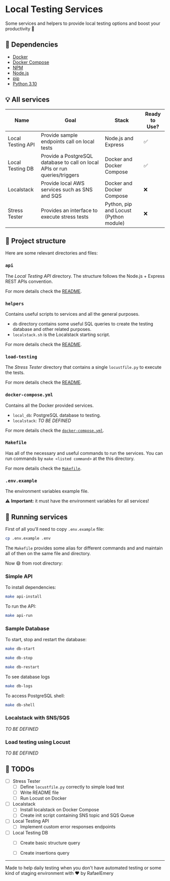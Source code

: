 # Local Testing Services

Some services and helpers to provide local testing options and boost your productivity :rocket:

## :key: Dependencies

- [Docker](https://docs.docker.com/engine/install/)
- [Docker Compose](https://docs.docker.com/compose/install/)
- [NPM](https://docs.npmjs.com/downloading-and-installing-node-js-and-npm)
- [Node.js](https://docs.npmjs.com/downloading-and-installing-node-js-and-npm)
- [pip](https://pip.pypa.io/en/stable/installation/)
- [Python 3.10](https://www.python.org/downloads/)

## :bulb: All services

|Name|Goal|Stack|Ready to Use?|
|---|---|---|---|
|Local Testing API|Provide sample endpoints call on local tests|Node.js and Express| :white_check_mark:|
|Local Testing DB|Provide a PostgreSQL database to call on local APIs or run queries/triggers|Docker and Docker Compose|:white_check_mark:|
|Localstack|Provide local AWS services such as SNS and SQS|Docker and Docker Compose|:x:|
|Stress Tester|Provides an interface to execute stress tests|Python, pip and Locust (Python module)|:x:|

## :hammer: Project structure

Here are some relevant directories and files:

### `api`

The *Local Testing API* directory. The structure follows the Node.js + Express REST APIs convention.

For more details check the [README](./api/README.md).

### `helpers`

Contains useful scripts to services and all the general purposes.

- `db` directory contains some useful SQL queries to create the testing database and other related purposes.
- `localstack.sh` is the Localstack starting script.

For more details check the [README](./helpers/README.md).

### `load-testing`

The *Stress Tester* directory that contains a single `locustfile.py` to execute the tests.

For more details check the [README](./load-testing/README.md).

### `docker-compose.yml`

Contains all the Docker provided services.

- `local_db`: PostgreSQL database to testing.
- `localstack`: *TO BE DEFINED*

For more details check the [`docker-compose.yml`](./docker-compose.yml).

### `Makefile`

Has all of the necessary and useful commands to run the services. You can run commands by `make <listed command>` at the this directory.

For more details check the [`Makefile`](./Makefile).

### `.env.example`

The environment variables example file.

:warning: **Important:** it must have the environment variables for all services!

## :running: Running services

First of all you'll need to copy `.env.example` file:

```bash
cp .env.example .env
```

The `Makefile` provides some alias for different commands and and maintain all of then on the same file and directory. 

Now :smile: from root directory:

### Simple API

To install dependencies:
```bash
make api-install
```

To run the API:
```bash
make api-run
```

### Sample Database

To start, stop and restart the database:
```bash
make db-start

make db-stop

make db-restart
```

To see database logs
```bash
make db-logs
```

To access PostgreSQL shell:
```bash
make db-shell
```

### Localstack with SNS/SQS

*TO BE DEFINED*

### Load testing using Locust

*TO BE DEFINED*

## :bookmark_tabs: TODOs

- [ ] Stress Tester
  - [ ] Define `locustfile.py` correctly to simple load test
  - [ ] Write README file
  - [ ] Run Locust on Docker
- [ ] Localstack
  - [ ] Install localstack on Docker Compose
  - [ ] Create init script containing SNS topic and SQS Queue
- [ ] Local Testing API
  - [ ] Implement custom error responses endpoints
- [ ] Local Testing DB
  - [ ] Create basic structure query
  - [ ] Create insertions query


--- 

Made to help daily testing when you don't have automated testing or some kind of staging environment with :heart: by RafaelEmery 






